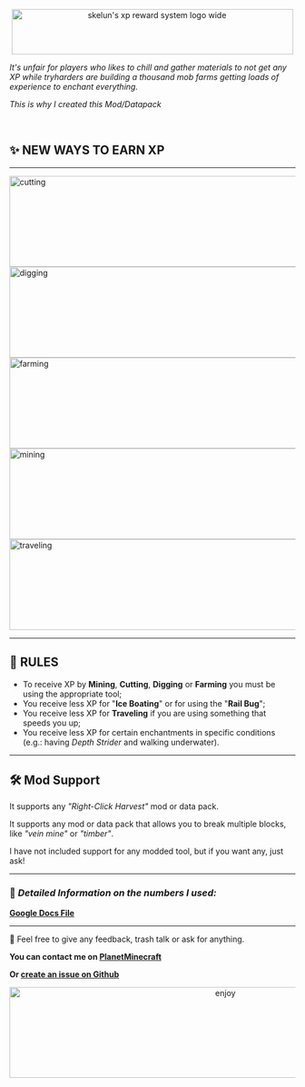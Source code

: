 <p align="center">
  <img width="496" height="80" alt="skelun's xp reward system logo wide" src="https://github.com/user-attachments/assets/eefcd143-14a9-489d-bf62-f37dbdb13b5f" />
</p>

_It's unfair for players who likes to chill and gather materials to not get any XP while tryharders are building a thousand mob farms getting loads of experience to enchant everything._

_This is why I created this Mod/Datapack_

&nbsp;

## ✨ NEW WAYS TO EARN XP

---

<img width="745" height="160" alt="cutting" src="https://github.com/user-attachments/assets/f65bdec4-0e0e-43fa-a45f-741ae3846163" />
<img width="745" height="160" alt="digging" src="https://github.com/user-attachments/assets/1abc245f-fbad-4bac-a9e5-7d274f6acbf9" />
<img width="745" height="160" alt="farming" src="https://github.com/user-attachments/assets/c0bdc59b-6c45-41bb-8bf5-29ca8c496d96" />
<img width="745" height="160" alt="mining" src="https://github.com/user-attachments/assets/16008c2b-e395-446f-8fca-8d88abaaea5c" />
<img width="745" height="160" alt="traveling" src="https://github.com/user-attachments/assets/a827c69b-d40c-4c7c-8aff-a68a14a53ee3" />

---

## 📝 RULES

* To receive XP by **Mining**, **Cutting**, **Digging** or **Farming** you must be using the appropriate tool;
* You receive less XP for "**Ice Boating**" or for using the "**Rail Bug**";
* You receive less XP for **Traveling** if you are using something that speeds you up;
* You receive less XP for certain enchantments in specific conditions (e.g.: having *Depth Strider* and walking underwater).

---

## 🛠️ Mod Support

It supports any _*"Right-Click Harvest"*_ mod or data pack.

It supports any mod or data pack that allows you to break multiple blocks, like _*"vein mine"*_ or _*"timber"*_.

I have not included support for any modded tool, but if you want any, just ask!

---

### 🔢 *Detailed Information on the numbers I used:*

[**Google Docs File**](https://docs.google.com/spreadsheets/d/1ja2UrwOSQU-HuBbu5GjIAst3xkR4ZdJTHHQBmAlbfy0/edit?usp=sharing)

---

💖 Feel free to give any feedback, trash talk or ask for anything.

**You can contact me on [PlanetMinecraft](https://www.planetminecraft.com/member/skelun/)**

**Or [create an issue on Github](https://github.com/Skelun/xp-reward-system/issues)**

<p align="center">
  
<img width="745" height="160" alt="enjoy" src="https://github.com/user-attachments/assets/682085f5-c9df-4577-a1e1-87438489813d" />

</p>
